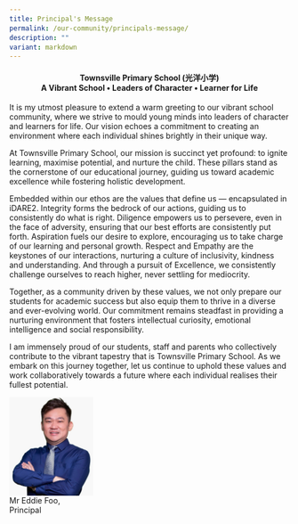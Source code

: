 ```yaml
---
title: Principal's Message
permalink: /our-community/principals-message/
description: ""
variant: markdown
---
```

<h4 style="text-align:center">Townsville Primary School (光洋小学)
<br>A Vibrant School • Leaders of Character • Learner for Life</h4>

It is my utmost pleasure to extend a warm greeting to our vibrant school community, where we strive to mould young minds into leaders of character and learners for life. Our vision echoes a commitment to creating an environment where each individual shines brightly in their unique way.

At Townsville Primary School, our mission is succinct yet profound: to ignite learning, maximise potential, and nurture the child. These pillars stand as the cornerstone of our educational journey, guiding us toward academic excellence while fostering holistic development.

Embedded within our ethos are the values that define us — encapsulated in iDARE2. Integrity forms the bedrock of our actions, guiding us to consistently do what is right. Diligence empowers us to persevere, even in the face of adversity, ensuring that our best efforts are consistently put forth. Aspiration fuels our desire to explore, encouraging us to take charge of our learning and personal growth. Respect and Empathy are the keystones of our interactions, nurturing a culture of inclusivity, kindness and understanding. And through a pursuit of Excellence, we consistently challenge ourselves to reach higher, never settling for mediocrity.

Together, as a community driven by these values, we not only prepare our students for academic success but also equip them to thrive in a diverse and ever-evolving world. Our commitment remains steadfast in providing a nurturing environment that fosters intellectual curiosity, emotional intelligence and social responsibility.

I am immensely proud of our students, staff and parents who collectively contribute to the vibrant tapestry that is Townsville Primary School. As we embark on this journey together, let us continue to uphold these values and work collaboratively towards a future where each individual realises their fullest potential.

<p><img align="left" style="width:30%" src="/images/School%20Leaders/Eddie%20Foo2.jpg"></p>
<br clear="left">
Mr Eddie Foo,<br>
Principal